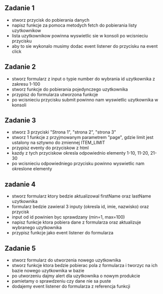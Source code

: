 ## Zadanie 1

- stworz przycisk do pobierania danych
- napisz funkcje za pomoca metodych fetch do pobierania listy uzytkownikow
- lista uzytkownikow powinna wyswietlic sie w konsoli po wcisnieciu przycisku
- aby to sie wykonalo musimy dodac event listener do przycisku na event click

## Zadanie 2

- stworz formularz z input o typie number do wybrania id uzytkownika z zakresu 1-100
- stworz funkcje do pobierania pojedynczego uzytkownika
- przypisz do formularza utworzona funkcje
- po wcisnieciu przycisku submit powinno nam wyswietlic uzytkownika w konsoli

## Zadanie 3

- stworz 3 przyciski "Strona 1", "strona 2", "strona 3"
- stworz 1 funkcje z przyjmowanym parametrem "page", gdzie limit jest ustalony na sztywno do zmiennej ITEM_LIMIT
- przypisz eventy do przyciskow z html
- kazdy z tych przyciskow okresla odpowiednio elementy 1-10, 11-20, 21-30
- po wcisnieciu odpowiedniego przycisku powinno wyswietlic nam okreslone elementy

## zadanie 4

- stworz formularz ktory bedzie aktualizowal firstName oraz lastName uzytkownika
- formularz bedzie zawieral 3 inputy (okresla id, imie, nazwisko) oraz przycisk
- input od id powinien byc sprawdzany (min=1, max=100)
- napisz funkcje ktora pobiera dane z formularza oraz aktualizuje wybranego uzytkownika
- przypisz funkcje jako event listener do formularza

## Zadanie 5

- stworz formularz do utworzenia nowego uzytkownika
- stworz funkcje ktora bedzie pobierac pola z formularza i tworzyc na ich bazie nowego uzytkownika w bazie
- po utworzeniu dajmy alert dla uzytkownika o nowym produkcie
- pamietamy o sprawdzeniu czy dane nie sa puste
- dodajemy event listener do formularza z referencja funkcji
